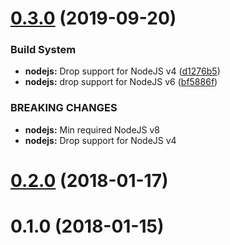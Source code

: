 # [0.3.0](https://github.com/VovanR/toggle-in-array/compare/v0.2.0...v0.3.0) (2019-09-20)


### Build System

* **nodejs:** Drop support for NodeJS v4 ([d1276b5](https://github.com/VovanR/toggle-in-array/commit/d1276b5))
* **nodejs:** drop support for NodeJS v6 ([bf5886f](https://github.com/VovanR/toggle-in-array/commit/bf5886f))


### BREAKING CHANGES

* **nodejs:** Min required NodeJS v8
* **nodejs:** Drop support for NodeJS v4



<a name="0.2.0"></a>
# [0.2.0](https://github.com/VovanR/toggle-in-array/compare/v0.1.0...v0.2.0) (2018-01-17)



<a name="0.1.0"></a>
# 0.1.0 (2018-01-15)



